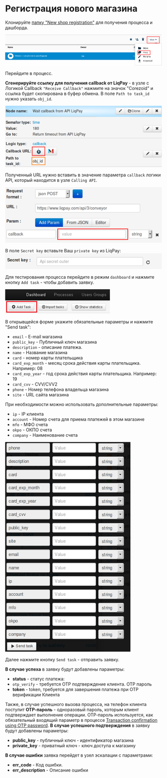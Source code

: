 # Регистрация нового магазина

Клонируйте [папку "New shop registration"](https://admin.corezoid.com/folder/conv/1923) для получения процесса и дашборда.


![](../img/copy_folder.png)

Перейдите в процесс.

**Сгенерируйте ссылку для получения callback от LiqPay** - в узле с Логикой Callback `"Receive Callback"` нажмите на значок "Corezoid" и ссылка будет скопирована в буфер обмена.
В поле `Path to task_id` нужно указать `obj_id`.

![](../img/corezoid_callback.png)

Полученный URL нужно вставить в значение параметра `callback` логики API, который находится в узле `Calling API`.

![](../img/liqpay_callback.png)

В поле `Secret key` вставьте Ваш `private key` из LiqPay:
![](../img/api_secret_outer.png)

Для тестирования процесса перейдите в режим `dashboard` и нажмите кнопку `Add task` - чтобы добавить  заявку.

![](../img/mandrill_dashboard.png)

В открывщейся форме укажите обязательные параметры и нажмите "Send task":

* `email` - E-mail магазина
* `public_key` - Публичный ключ магазина
* `description` - описание платежа.
* `name` - Название магазина
* `card` - номер карты плательщика
* `card_exp_month` - месяц срока действия карты плательщика. Например: 08
* `card_exp_year` - год срока действия карты плательщика. Например: 19
* `card_cvv` - CVV/CVV2
* `phone` - Номер телефона владельца магазина
* `site` - URL сайта магазина


При необходимости можно использовать дополнительные параметры:

* `ip` - IP клиента
* `account` - Номер счета для приема платежей в этом магазине
* `mfo` - МФО счета
* `okpo` - ОКПО счета
* `company` - Наименование счета

![](../img/shop_create.png)

Далее нажмите кнопку `Send task` - отправить заявку.

**В случае успеха** в заявку будут добавлены параметры:
* **status**  - cтатус платежа:
 * `otp_verify` - требуется OTP подтверждение клиента. OTP пароль
* **token** - token, требуется для завершения платежа при OTP верификации Клиента

Также, в случае успешного вызова процесса, на телефон клиента поступит **ОТР-пароль** - одноразовый пароль, которым клиент подтверждает выполнение операции.
ОТР-пароль используется, как обязательный входящий параметр в процессе [Transaction confirmation using OTP password](https://www.corezoid.com/admin/edit_conv/28246). 
**В случае успешного подтверждения** в заявку будут добавлены параметры:
* **public_key**  - публичный ключ - идентификатор магазина
* **private_key**  - приватный ключ - ключ доступа к магазину

**В случае ошибки** заявка перейдет в узел эскалации с параметрами:
* **err_code** - Код ошибки.
* **err_description** - Описание ошибки



